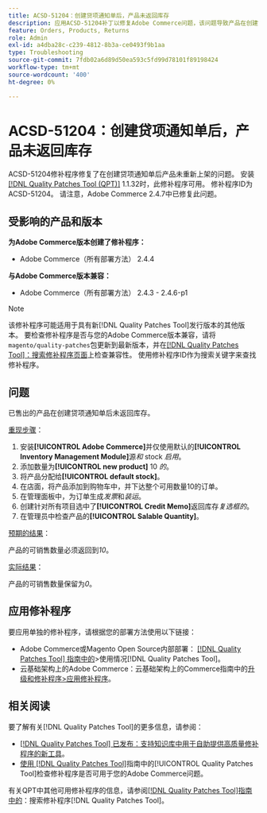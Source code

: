 ```yaml
---
title: ACSD-51204：创建贷项通知单后，产品未返回库存
description: 应用ACSD-51204补丁以修复Adobe Commerce问题，该问题导致产品在创建贷项通知单后未重新补充库存。
feature: Orders, Products, Returns
role: Admin
exl-id: a4dba28c-c239-4812-8b3a-ce0493f9b1aa
type: Troubleshooting
source-git-commit: 7fdb02a6d89d50ea593c5fd99d78101f89198424
workflow-type: tm+mt
source-wordcount: '400'
ht-degree: 0%

---
```


# ACSD-51204：创建贷项通知单后，产品未返回库存

ACSD-51204修补程序修复了在创建贷项通知单后产品未重新上架的问题。 安装[[!DNL Quality Patches Tool (QPT)]](https://experienceleague.adobe.com/en/docs/commerce-operations/tools/quality-patches-tool/quality-patches-tool-to-self-serve-quality-patches) 1.1.32时，此修补程序可用。 修补程序ID为ACSD-51204。 请注意，Adobe Commerce 2.4.7中已修复此问题。

## 受影响的产品和版本

**为Adobe Commerce版本创建了修补程序：**

* Adobe Commerce（所有部署方法） 2.4.4

**与Adobe Commerce版本兼容：**

* Adobe Commerce（所有部署方法） 2.4.3 - 2.4.6-p1

>[!NOTE]
>
>该修补程序可能适用于具有新[!DNL Quality Patches Tool]发行版本的其他版本。 要检查修补程序是否与您的Adobe Commerce版本兼容，请将`magento/quality-patches`包更新到最新版本，并在[[!DNL Quality Patches Tool]：搜索修补程序页面](<https://experienceleague.adobe.com/tools/commerce-quality-patches/index.html>)上检查兼容性。 使用修补程序ID作为搜索关键字来查找修补程序。

## 问题

已售出的产品在创建贷项通知单后未返回库存。

<u>重现步骤</u>：

1. 安装&#x200B;**[!UICONTROL Adobe Commerce]**&#x200B;并仅使用默认的&#x200B;**[!UICONTROL Inventory Management Module]**&#x200B;源&#x200B;*和* stock *启用*。
1. 添加数量为&#x200B;**[!UICONTROL new product]** 10 *的*。
1. 将产品分配给&#x200B;**[!UICONTROL default stock]**。
1. 在店面，将产品添加到购物车中，并下达整个可用数量10的订单。
1. 在管理面板中，为订单生成&#x200B;*发票*&#x200B;和&#x200B;*装运*。
1. 创建针对所有项目选中了&#x200B;**[!UICONTROL Credit Memo]**&#x200B;返回库存&#x200B;*复选框的*。
1. 在管理员中检查产品的&#x200B;**[!UICONTROL Salable Quantity]**。

<u>预期的结果</u>：

产品的可销售数量必须返回到&#x200B;*10*。

<u>实际结果</u>：

产品的可销售数量保留为&#x200B;*0*。

## 应用修补程序

要应用单独的修补程序，请根据您的部署方法使用以下链接：

* Adobe Commerce或Magento Open Source内部部署： [[!DNL Quality Patches Tool] 指南中的](/help/tools/quality-patches-tool/usage.md)>使用情况[!DNL Quality Patches Tool]。
* 云基础架构上的Adobe Commerce：云基础架构上的Commerce指南中的[升级和修补程序>应用修补程序](https://experienceleague.adobe.com/docs/commerce-cloud-service/user-guide/develop/upgrade/apply-patches.html)。

## 相关阅读

要了解有关[!DNL Quality Patches Tool]的更多信息，请参阅：

* [[!DNL Quality Patches Tool] 已发布：支持知识库中用于自助提供高质量修补程序的新工具](https://experienceleague.adobe.com/en/docs/commerce-operations/tools/quality-patches-tool/quality-patches-tool-to-self-serve-quality-patches)。
* [使用 [!DNL Quality Patches Tool]](/help/tools/quality-patches-tool/patches-available-in-qpt/check-patch-for-magento-issue-with-magento-quality-patches.md)指南中的[!UICONTROL Quality Patches Tool]检查修补程序是否可用于您的Adobe Commerce问题。


有关QPT中其他可用修补程序的信息，请参阅[[!DNL Quality Patches Tool]指南中的](<https://experienceleague.adobe.com/tools/commerce-quality-patches/index.html>)：搜索修补程序[!DNL Quality Patches Tool]。
